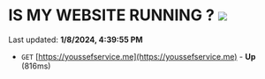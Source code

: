 # IS MY WEBSITE RUNNING ? [![](https://img.shields.io/static/v1?label=Sponsor&message=%E2%9D%A4&logo=GitHub&color=%23fe8e86)](https://github.com/sponsors/<username>)

Last updated: **1/8/2024, 4:39:55 PM**

- `GET` [https://youssefservice.me](https://youssefservice.me) - **Up** (816ms)
